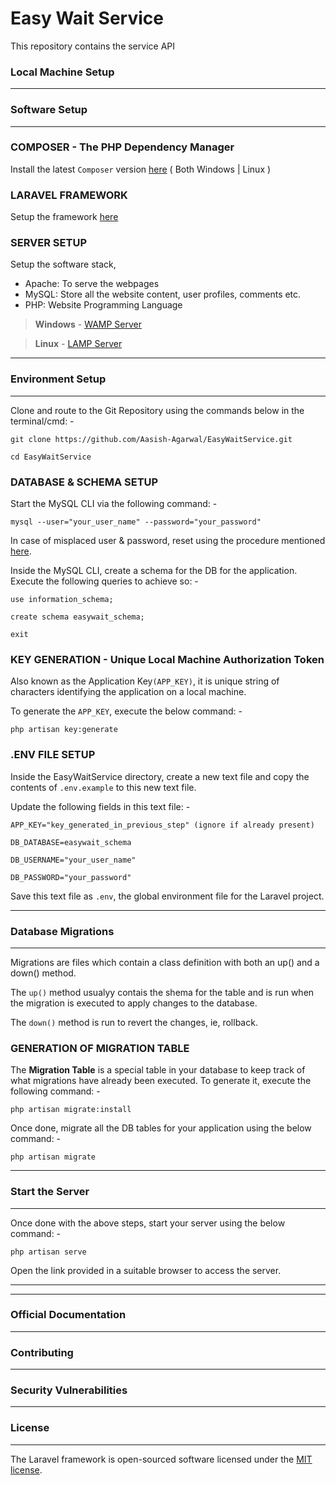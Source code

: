# Easy Wait Service
This repository contains the service API

### Local Machine Setup

---
### Software Setup
---

### COMPOSER - The PHP Dependency Manager

Install the latest `Composer` version [here](https://getcomposer.org/download/) ( Both Windows | Linux )

### LARAVEL FRAMEWORK

Setup the framework [here](https://laravel.com/docs/5.5)

### SERVER SETUP

Setup the software stack,

- Apache: To serve the webpages
- MySQL: Store all the website content, user profiles, comments etc.
- PHP: Website Programming Language

>**Windows** - [WAMP Server](http://www.wampserver.com/en/)

>**Linux** - [LAMP Server](http://howtoubuntu.org/how-to-install-lamp-on-ubuntu)

---
### Environment Setup
---

Clone and route to the Git Repository using the commands below in the terminal/cmd: -

`git clone https://github.com/Aasish-Agarwal/EasyWaitService.git`

`cd EasyWaitService`

### DATABASE & SCHEMA SETUP

Start the MySQL CLI via the following command: -

`mysql --user="your_user_name" --password="your_password"`

In case of misplaced user & password, reset using the procedure mentioned [here](https://in.godaddy.com/help/reset-your-root-mysql-password-linux-17548).

Inside the MySQL CLI, create a schema for the DB for the application. Execute the following queries to achieve so: -

`use information_schema;`

`create schema easywait_schema;`

`exit`

### KEY GENERATION - Unique Local Machine Authorization Token

Also known as the Application Key`(APP_KEY)`, it is unique string of characters identifying the application on a local machine.

To generate the `APP_KEY`, execute the below command: -

`php artisan key:generate`

### .ENV FILE SETUP

Inside the EasyWaitService directory, create a new text file and copy the contents of `.env.example` to this new text file.

Update the following fields in this text file: -

	APP_KEY="key_generated_in_previous_step" (ignore if already present)

	DB_DATABASE=easywait_schema

	DB_USERNAME="your_user_name"

	DB_PASSWORD="your_password"

Save this text file as `.env`, the global environment file for the Laravel project.

---
### Database Migrations
---
Migrations are files which contain a class definition with both an up() and a down() method.

The `up()` method usualyy contais the shema for the table and is run when the migration is executed to apply changes to the database. 

The `down()` method is run to revert the changes, ie, rollback.

### GENERATION OF MIGRATION TABLE

The **Migration Table** is a special table in your database to keep track of what migrations have already been executed.
To generate it, execute the following command: -

`php artisan migrate:install`

Once done, migrate all the DB tables for your application using the below command: -

`php artisan migrate`

---
### Start the Server
---

Once done with the above steps, start your server using the below command: -

`php artisan serve`

Open the link provided in a suitable browser to access the server.

---

---
### Official Documentation
---
### Contributing
---
### Security Vulnerabilities
---
### License
---

The Laravel framework is open-sourced software licensed under the [MIT license](http://opensource.org/licenses/MIT).
